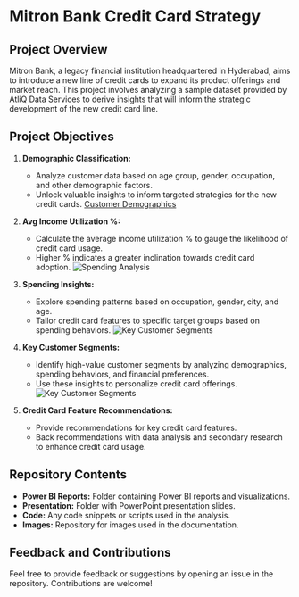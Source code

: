 # Mitron Bank Credit Card Strategy

## Project Overview

Mitron Bank, a legacy financial institution headquartered in Hyderabad, aims to introduce a new line of credit cards to expand its product offerings and market reach. This project involves analyzing a sample dataset provided by AtliQ Data Services to derive insights that will inform the strategic development of the new credit card line.

## Project Objectives

1. **Demographic Classification:**
   - Analyze customer data based on age group, gender, occupation, and other demographic factors.
   - Unlock valuable insights to inform targeted strategies for the new credit cards.
 [Customer Demographics](https://github.com/psmadal1203/Credit_Card_Strategy/blob/main/Customer%20Demographics.JPG)

2. **Avg Income Utilization %:**
   - Calculate the average income utilization % to gauge the likelihood of credit card usage.
   - Higher % indicates a greater inclination towards credit card adoption.
![Spending Analysis](insert_image_url_here)

3. **Spending Insights:**
   - Explore spending patterns based on occupation, gender, city, and age.
   - Tailor credit card features to specific target groups based on spending behaviors.
![Key Customer Segments](insert_image_url_here)

4. **Key Customer Segments:**
   - Identify high-value customer segments by analyzing demographics, spending behaviors, and financial preferences.
   - Use these insights to personalize credit card offerings.
![Key Customer Segments](insert_image_url_here)

5. **Credit Card Feature Recommendations:**
   - Provide recommendations for key credit card features.
   - Back recommendations with data analysis and secondary research to enhance credit card usage.

## Repository Contents

- **Power BI Reports:** Folder containing Power BI reports and visualizations.
- **Presentation:** Folder with PowerPoint presentation slides.
- **Code:** Any code snippets or scripts used in the analysis.
- **Images:** Repository for images used in the documentation.



## Feedback and Contributions

Feel free to provide feedback or suggestions by opening an issue in the repository. Contributions are welcome!

